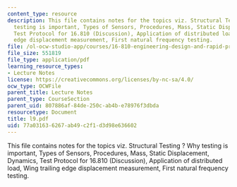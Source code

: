 ```yaml
---
content_type: resource
description: This file contains notes for the topics viz. Structural Testing ? Why
  testing is important, Types of Sensors, Procedures, Mass, Static Displacement, Dynamics,
  Test Protocol for 16.810 (Discussion), Application of distributed load, Wing trailing
  edge displacement measurement, First natural frequency testing.
file: /ol-ocw-studio-app/courses/16-810-engineering-design-and-rapid-prototyping-january-iap-2005/77a031636267ab49c2f1d3d98e636602_l9.pdf
file_size: 551819
file_type: application/pdf
learning_resource_types:
- Lecture Notes
license: https://creativecommons.org/licenses/by-nc-sa/4.0/
ocw_type: OCWFile
parent_title: Lecture Notes
parent_type: CourseSection
parent_uid: 807886af-84de-250c-ab4b-e78976f3dbda
resourcetype: Document
title: l9.pdf
uid: 77a03163-6267-ab49-c2f1-d3d98e636602
---
```

This file contains notes for the topics viz. Structural Testing ? Why testing is important, Types of Sensors, Procedures, Mass, Static Displacement, Dynamics, Test Protocol for 16.810 (Discussion), Application of distributed load, Wing trailing edge displacement measurement, First natural frequency testing.